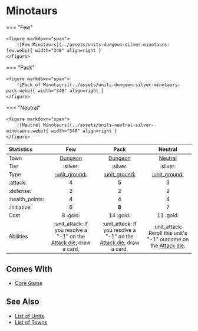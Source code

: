 # Minotaurs

=== "Few"

    <figure markdown="span">
        ![Few Minotaurs](../assets/units-dungeon-silver-minotaurs-few.webp){ width="340" align=right }
    </figure>

=== "Pack"

    <figure markdown="span">
        ![Pack of Minotaurs](../assets/units-dungeon-silver-minotaurs-pack.webp){ width="340" align=right }
    </figure>

=== "Neutral"

    <figure markdown="span">
        ![Neutral Minotaurs](../assets/units-neutral-silver-minotaurs.webp){ width="340" align=right }
    </figure>


| Statistics | Few | Pack | Neutral |
| :--- | :---: | :---: | :---: |
| Town | [Dungeon](../towns/dungeon.md) | [Dungeon](../towns/dungeon.md) | [Neutral](../towns/neutral.md) |
| Tier | :silver: | :silver: | :silver: |
| Type | [:unit_ground:](../keywords/ground_unit.md) | [:unit_ground:](../keywords/ground_unit.md) | [:unit_ground:](../keywords/ground_unit.md) |
| :attack: | 4 | **5** | 3 |
| :defense: | 2 | 2 | 2 |
| :health_points: | 4 | 4 | 4 |
| :initiative: | 6 | **8** | 7 |
| Cost | 8 :gold: | 14 :gold: | 11 :gold: |
| Abilities | :unit_attack: If you resolve a "-1" on the [Attack die](../dice.md#attack-die), draw a card, | :unit_attack: If you resolve a "-1" on the [Attack die](../dice.md#attack-die), draw a card, | :unit_attack: Reroll this unit's "-1" outcome on the [Attack die](../dice.md#attack-die). |


## Comes With

- [Core Game](../content/core_game.md)


## See Also

- [List of Units](index.md)
- [List of Towns](../towns/index.md)